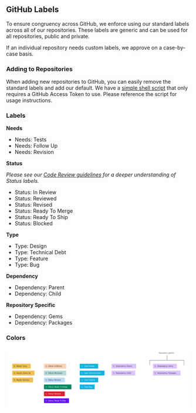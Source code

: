 ## GitHub Labels

To ensure congruency across GitHub, we enforce using our standard labels
across all of our repositories. These labels are generic and can be used
for all repositories, public and private.

If an individual repository needs custom labels, we approve on a case-by-case
basis.

### Adding to Repositories

When adding new repositories to GitHub, you can easily remove the standard
labels and add our default. We have a [simple shell script](default.sh) that
only requires a GitHub Access Token to use. Please reference the script for
usage instructions.

### Labels

**Needs**

- Needs: Tests
- Needs: Follow Up
- Needs: Revision

**Status**

_Please see our [Code Review guidelines](https://github.com/ProctorU/guides/tree/master/code-review)
for a deeper understanding of Status labels._

- Status: In Review
- Status: Reviewed
- Status: Revised
- Status: Ready To Merge
- Status: Ready To Ship
- Status: Blocked

**Type**

- Type: Design
- Type: Technical Debt
- Type: Feature
- Type: Bug

**Dependency**

- Dependency: Parent
- Dependency: Child

**Repository Specific**

- Dependency: Gems
- Dependency: Packages

### Colors

![Labels](labels.png)
